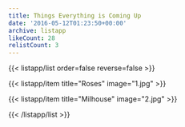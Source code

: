```yaml
---
title: Things Everything is Coming Up
date: '2016-05-12T01:23:50+00:00'
archive: listapp
likeCount: 28
relistCount: 3
---
```


{{< listapp/list order=false reverse=false >}}

   {{< listapp/item title="Roses"
      image="1.jpg" >}}

   {{< listapp/item title="Milhouse"
      image="2.jpg" >}}

{{< /listapp/list >}}
